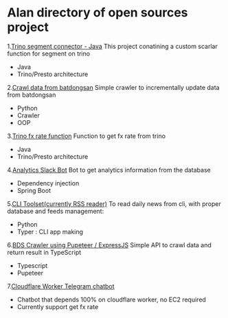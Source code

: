 # Alan directory of open sources project

1.[Trino segment connector - Java](https://github.com/tikikun/trino-segment-connector)
This project conatining a custom scarlar function for segment on trino
- Java
- Trino/Presto architecture

2.[Crawl data from batdongsan](https://github.com/tikikun/batdongsan_crawl)
Simple crawler to incrementally update data from batdongsan
- Python
- Crawler 
- OOP

3.[Trino fx rate function](https://github.com/tikikun/trino-carefunctions)
Function to get fx rate from trino
- Java
- Trino/Presto architecture

4.[Analytics Slack Bot](https://github.com/tikikun/analytics-slack-bot)
Bot to get analytics information from the database
- Dependency injection
- Spring Boot

5.[CLI Toolset(currently RSS reader)](https://github.com/tikikun/cli_tools)
To read daily news from cli, with proper database and feeds management:
- Python
- Typer : CLI app making
    
6.[BDS Crawler using Pupeteer / ExpressJS](https://github.com/tikikun/bdsCrawler)
Simple API to crawl data and return result in TypeScript
- Typescript
- Pupeteer

7.[Cloudflare Worker Telegram chatbot](https://github.com/tikikun/cloudflare-worker-project)
- Chatbot that depends 100% on cloudflare worker, no EC2 required
- Currently support get fx rate 
